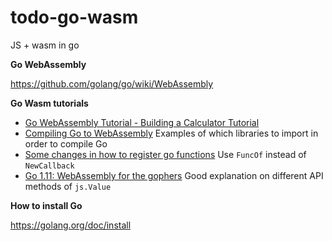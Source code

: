 # todo-go-wasm

JS + wasm in go

**Go WebAssembly**

https://github.com/golang/go/wiki/WebAssembly

**Go Wasm tutorials**

* [Go WebAssembly Tutorial - Building a Calculator Tutorial](https://tutorialedge.net/golang/go-webassembly-tutorial/)
* [Compiling Go to WebAssembly](https://www.sitepen.com/blog/compiling-go-to-webassembly/)
    Examples of which libraries to import in order to compile Go
* [Some changes in how to register go functions](https://stackoverflow.com/a/56469260)
    Use `FuncOf` instead of `NewCallback`
* [Go 1.11: WebAssembly for the gophers](https://medium.zenika.com/go-1-11-webassembly-for-the-gophers-ae4bb8b1ee03)
    Good explanation on different API methods of `js.Value`

**How to install Go**

https://golang.org/doc/install
